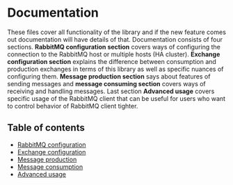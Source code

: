 # Documentation

These files cover all functionality of the library and if the new feature comes out documentation will have details of that.
Documentation consists of four sections. **RabbitMQ configuration section** covers ways of configuring the connection to the RabbitMQ host or multiple hosts (HA cluster).
**Exchange configuration section** explains the difference between consumption and production exchanges in terms of this library as well as specific nuances of configuring them.
**Message production section** says about features of sending messages and **message consuming section** covers ways of receiving and handling messages.
Last section **Advanced usage** covers specific usage of the RabbitMQ client that can be useful for users who want to control behavior of RabbitMQ client tighter.

## Table of contents

- [RabbitMQ configuration](rabbit-configuration.md)
- [Exchange configuration](exchange-configuration.md)
- [Message production](message-production.md)
- [Message consumption](message-consumption.md)
- [Advanced usage](advanced-usage.md)